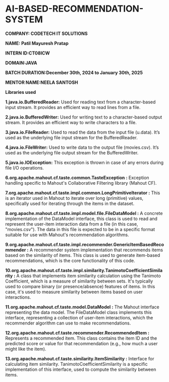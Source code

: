 # AI-BASED-RECOMMENDATION-SYSTEM

**COMPANY: CODETECH IT SOLUTIONS**

**NAME: Patil Mayuresh Pratap**

**INTERN ID:CT08ICW**

**DOMAIN:JAVA**

**BATCH DURATION:December 30th, 2024 to January 30th, 2025**

**MENTOR NAME:NEELA SANTOSH**

**Libraries used**

**1.java.io.BufferedReader:**
Used for reading text from a character-based input stream. It provides an efficient way to read lines from a file.

**2.java.io.BufferedWriter:**
Used for writing text to a character-based output stream. It provides an efficient way to write characters to a file.

**3.java.io.FileReader:**
Used to read the data from the input file (u.data). It’s used as the underlying file input stream for the BufferedReader.

**4.java.io.FileWriter:**
Used to write data to the output file (movies.csv). It’s used as the underlying file output stream for the BufferedWriter.

**5.java.io.IOException:**
This exception is thrown in case of any errors during file I/O operations.

**6.org.apache.mahout.cf.taste.common.TasteException :**
Exception handling specific to Mahout's Collaborative Filtering library (Mahout CF).

**7.org.apache.mahout.cf.taste.impl.common.LongPrimitiveIterator :**
This is an iterator used in Mahout to iterate over long (primitive) values, specifically used for iterating through the items in the dataset.

**8.org.apache.mahout.cf.taste.impl.model.file.FileDataModel :**
A concrete implementation of the DataModel interface, this class is used to read and represent the user-item interaction data from a file (in this case, "movies.csv"). The data in this file is expected to be in a specific format suitable for use with Mahout's recommendation algorithms.

**9.org.apache.mahout.cf.taste.impl.recommender.GenericItemBasedRecommender :**
A recommender system implementation that recommends items based on the similarity of items. This class is used to generate item-based recommendations, which is the core functionality of this code.

**10.org.apache.mahout.cf.taste.impl.similarity.TanimotoCoefficientSimilarity :**
A class that implements item similarity calculation using the Tanimoto Coefficient, which is a measure of similarity between sets. It's typically used to compare binary (or presence/absence) features of items. In this case, it's used to measure similarity between items based on user interactions.

**11.org.apache.mahout.cf.taste.model.DataModel :**
The Mahout interface representing the data model. The FileDataModel class implements this interface, representing a collection of user-item interactions, which the recommender algorithm can use to make recommendations.

**12.org.apache.mahout.cf.taste.recommender.RecommendedItem :**
Represents a recommended item. This class contains the item ID and the predicted score or value for that recommendation (e.g., how much a user might like the item).

**13.org.apache.mahout.cf.taste.similarity.ItemSimilarity :**
Interface for calculating item similarity. TanimotoCoefficientSimilarity is a specific implementation of this interface, used to compute the similarity between items.

